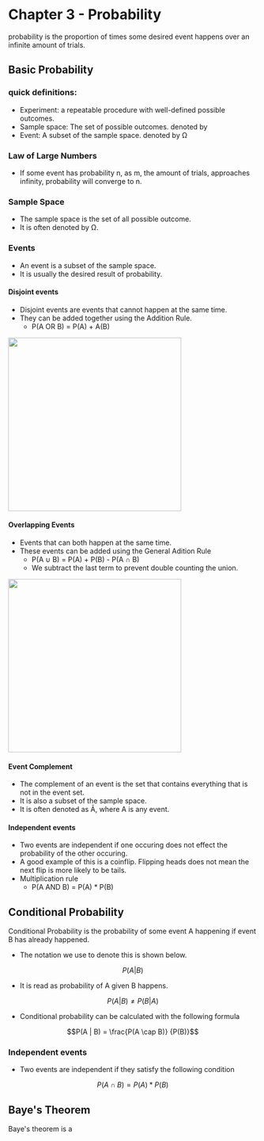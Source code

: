 # Chapter 3 - Probability

probability is the proportion of times some desired event happens over an infinite amount of trials.

## Basic Probability

### quick definitions:
- Experiment: a repeatable procedure with well-defined possible outcomes.
- Sample space: The set of possible outcomes. denoted by 
- Event: A subset of the sample space. denoted by Ω


### Law of Large Numbers
 - If some event has probability n, as m, the amount of trials, approaches infinity, probability will converge to n.

### Sample Space

- The sample space is the set of all possible outcome.
- It is often denoted by Ω.

### Events

- An event is a subset of the sample space.
- It is usually the desired result of probability.

#### Disjoint events
- Disjoint events are events that cannot happen at the same time.
- They can be added together using the Addition Rule.
	- P(A OR B) = P(A) + A(B)
<img src="https://www.statology.org/wp-content/uploads/2021/02/disjoint1.png" width="350">

#### Overlapping Events
- Events that can both happen at the same time.
- These events can be added using the General Adition Rule
	- P(A ∪ B) = P(A) + P(B) - P(A ∩ B)
	- We subtract the last term to prevent double counting the union.
<img src="https://www.statology.org/wp-content/uploads/2021/02/disjoint2.png" width="350">

#### Event Complement
- The complement of an event is the set that contains everything that is not in the event set.
- It is also a subset of the sample space.
- It is often denoted as Ā, where A is any event.

#### Independent events
- Two events are independent if one occuring does not effect the probability of the other occuring.
- A good example of this is a coinflip. Flipping heads does not mean the next flip is more likely to be tails.
- Multiplication rule
	- P(A AND B) = P(A) * P(B)


## Conditional Probability

Conditional Probability is the probability of some event A happening if event B has already happened.

- The notation we use to denote this is shown below.
```math
 P(A | B)
```
 - It is read as probability of A given B happens.

```math 
P(A | B) \neq P(B | A) 
```

- Conditional probability can be calculated with the following formula
```math
P(A | B) = \frac{P(A \cap B)} {P(B)}
```
### Independent events

- Two events are independent if they satisfy the following condition
```math
P(A \cap B) = P(A) * P(B)
```

## Baye's Theorem

Baye's theorem is a 



